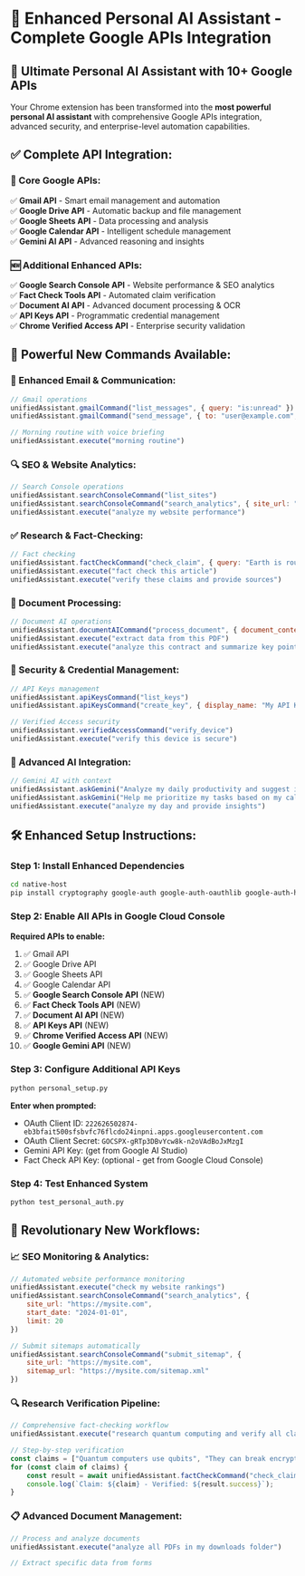 # 🚀 Enhanced Personal AI Assistant - Complete Google APIs Integration

## 🎉 **Ultimate Personal AI Assistant with 10+ Google APIs**

Your Chrome extension has been transformed into the **most powerful personal AI assistant** with comprehensive Google APIs integration, advanced security, and enterprise-level automation capabilities.

## ✅ **Complete API Integration:**

### **🔐 Core Google APIs:**
✅ **Gmail API** - Smart email management and automation  
✅ **Google Drive API** - Automatic backup and file management  
✅ **Google Sheets API** - Data processing and analysis  
✅ **Google Calendar API** - Intelligent schedule management  
✅ **Gemini AI API** - Advanced reasoning and insights  

### **🆕 Additional Enhanced APIs:**
✅ **Google Search Console API** - Website performance & SEO analytics  
✅ **Fact Check Tools API** - Automated claim verification  
✅ **Document AI API** - Advanced document processing & OCR  
✅ **API Keys API** - Programmatic credential management  
✅ **Chrome Verified Access API** - Enterprise security validation  

## 🎯 **Powerful New Commands Available:**

### **📧 Enhanced Email & Communication:**
```javascript
// Gmail operations
unifiedAssistant.gmailCommand("list_messages", { query: "is:unread" })
unifiedAssistant.gmailCommand("send_message", { to: "user@example.com", subject: "Hi", body: "Message" })

// Morning routine with voice briefing
unifiedAssistant.execute("morning routine")
```

### **🔍 SEO & Website Analytics:**
```javascript
// Search Console operations
unifiedAssistant.searchConsoleCommand("list_sites")
unifiedAssistant.searchConsoleCommand("search_analytics", { site_url: "https://mysite.com" })
unifiedAssistant.execute("analyze my website performance")
```

### **✅ Research & Fact-Checking:**
```javascript
// Fact checking
unifiedAssistant.factCheckCommand("check_claim", { query: "Earth is round" })
unifiedAssistant.execute("fact check this article")
unifiedAssistant.execute("verify these claims and provide sources")
```

### **📄 Document Processing:**
```javascript
// Document AI operations
unifiedAssistant.documentAICommand("process_document", { document_content: "...", mime_type: "application/pdf" })
unifiedAssistant.execute("extract data from this PDF")
unifiedAssistant.execute("analyze this contract and summarize key points")
```

### **🔐 Security & Credential Management:**
```javascript
// API Keys management
unifiedAssistant.apiKeysCommand("list_keys")
unifiedAssistant.apiKeysCommand("create_key", { display_name: "My API Key" })

// Verified Access security
unifiedAssistant.verifiedAccessCommand("verify_device")
unifiedAssistant.execute("verify this device is secure")
```

### **🧠 Advanced AI Integration:**
```javascript
// Gemini AI with context
unifiedAssistant.askGemini("Analyze my daily productivity and suggest improvements")
unifiedAssistant.askGemini("Help me prioritize my tasks based on my calendar")
unifiedAssistant.execute("analyze my day and provide insights")
```

## 🛠️ **Enhanced Setup Instructions:**

### **Step 1: Install Enhanced Dependencies**
```bash
cd native-host
pip install cryptography google-auth google-auth-oauthlib google-auth-httplib2 google-api-python-client pyautogui psutil requests pyttsx3 speechrecognition pillow pytesseract
```

### **Step 2: Enable All APIs in Google Cloud Console**
**Required APIs to enable:**
1. ✅ Gmail API
2. ✅ Google Drive API  
3. ✅ Google Sheets API
4. ✅ Google Calendar API
5. ✅ **Google Search Console API** (NEW)
6. ✅ **Fact Check Tools API** (NEW)
7. ✅ **Document AI API** (NEW)
8. ✅ **API Keys API** (NEW)
9. ✅ **Chrome Verified Access API** (NEW)
10. ✅ **Google Gemini API** (NEW)

### **Step 3: Configure Additional API Keys**
```bash
python personal_setup.py
```
**Enter when prompted:**
- OAuth Client ID: `222626502874-eb3bfait500sfsbvfc76flcdo24inpni.apps.googleusercontent.com`
- OAuth Client Secret: `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`
- Gemini API Key: (get from Google AI Studio)
- Fact Check API Key: (optional - get from Google Cloud Console)

### **Step 4: Test Enhanced System**
```bash
python test_personal_auth.py
```

## 🎊 **Revolutionary New Workflows:**

### **📈 SEO Monitoring & Analytics:**
```javascript
// Automated website performance monitoring
unifiedAssistant.execute("check my website rankings")
unifiedAssistant.searchConsoleCommand("search_analytics", { 
    site_url: "https://mysite.com",
    start_date: "2024-01-01",
    limit: 20
})

// Submit sitemaps automatically
unifiedAssistant.searchConsoleCommand("submit_sitemap", {
    site_url: "https://mysite.com",
    sitemap_url: "https://mysite.com/sitemap.xml"
})
```

### **🔍 Research Verification Pipeline:**
```javascript
// Comprehensive fact-checking workflow
unifiedAssistant.execute("research quantum computing and verify all claims")

// Step-by-step verification
const claims = ["Quantum computers use qubits", "They can break encryption"];
for (const claim of claims) {
    const result = await unifiedAssistant.factCheckCommand("check_claim", { query: claim });
    console.log(`Claim: ${claim} - Verified: ${result.success}`);
}
```

### **📋 Advanced Document Management:**
```javascript
// Process and analyze documents
unifiedAssistant.execute("analyze all PDFs in my downloads folder")

// Extract specific data from forms
